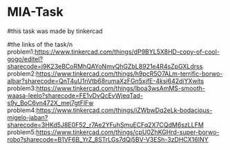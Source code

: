 # MIA-Task
#this task was made by tinkercad 

#the links of the task/n
problem1:https://www.tinkercad.com/things/dP9BYL5X8HD-copy-of-cool-gogo/editel?sharecode=j9K23eBCoRMhQAYoNmvQhGZbL8921e4R4sZpGXLdrss
problem2:https://www.tinkercad.com/things/h9pcR5O7ALm-terrific-borwo-albar?sharecode=QnT4uU1nVtb68rumaXzFGn5xjfE-4ksi642diYXwits
problem3:https://www.tinkercad.com/things/lboa3wsAmMS-smooth-waasa-leelo?sharecode=FE1vDvQcEyWjeqTad-s9y_BoC6vn472X_mej7gtFlFw
problem4:https://www.tinkercad.com/things/iZWbwDq2eLk-bodacious-migelo-jaban?sharecode=3HKd5J8E0F52_r7Ae2YFuhSmuECFq2X7CQdM6szLLFM
problem5:https://www.tinkercad.com/things/cpU0ZhKGHrd-super-borwo-robo?sharecode=B1VF6B_YrZ_8STrLGs7dQj5BV-V3ESh-3zDHCX16INY

